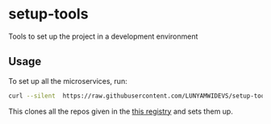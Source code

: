 # setup-tools
Tools to set up the project in a development environment



## Usage

To set up all the microservices, run:

```bash
curl --silent  https://raw.githubusercontent.com/LUNYAMWIDEVS/setup-tools/main/setup.sh | bash
```

This clones all the repos given in the [this registry](https://github.com/LUNYAMWIDEVS/projectRepos/blob/main/repos.md) and sets them up.

